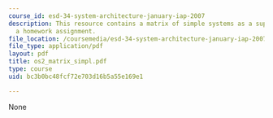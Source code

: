```yaml
---
course_id: esd-34-system-architecture-january-iap-2007
description: This resource contains a matrix of simple systems as a supplement to
  a homework assignment.
file_location: /coursemedia/esd-34-system-architecture-january-iap-2007/bc3b0bc48fcf72e703d16b5a55e169e1_os2_matrix_simpl.pdf
file_type: application/pdf
layout: pdf
title: os2_matrix_simpl.pdf
type: course
uid: bc3b0bc48fcf72e703d16b5a55e169e1

---
```

None
